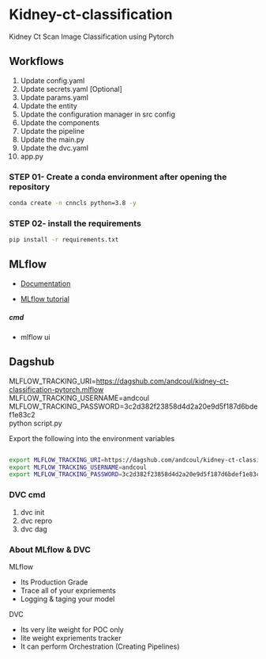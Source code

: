 # Kidney-ct-classification
Kidney Ct Scan Image Classification using Pytorch

## Workflows

1. Update config.yaml
2. Update secrets.yaml [Optional]
3. Update params.yaml
4. Update the entity
5. Update the configuration manager in src config
6. Update the components
7. Update the pipeline 
8. Update the main.py
9. Update the dvc.yaml
10. app.py

### STEP 01- Create a conda environment after opening the repository

```bash
conda create -n cnncls python=3.8 -y
```

### STEP 02- install the requirements
```bash
pip install -r requirements.txt
```

## MLflow

- [Documentation](https://mlflow.org/docs/latest/index.html)

- [MLflow tutorial](https://youtu.be/qdcHHrsXA48?si=bD5vDS60akNphkem)

##### cmd
- mlflow ui

## Dagshub
MLFLOW_TRACKING_URI=https://dagshub.com/andcoul/kidney-ct-classification-pytorch.mlflow \
MLFLOW_TRACKING_USERNAME=andcoul \
MLFLOW_TRACKING_PASSWORD=3c2d382f23858d4d2a20e9d5f187d6bdef1e83c2 \
python script.py

Export the following into the environment variables

```bash

export MLFLOW_TRACKING_URI=https://dagshub.com/andcoul/kidney-ct-classification-pytorch.mlflow
export MLFLOW_TRACKING_USERNAME=andcoul
export MLFLOW_TRACKING_PASSWORD=3c2d382f23858d4d2a20e9d5f187d6bdef1e83c2

```

### DVC cmd

1. dvc init
2. dvc repro
3. dvc dag


### About MLflow & DVC

MLflow

 - Its Production Grade
 - Trace all of your expriements
 - Logging & taging your model


DVC 

 - Its very lite weight for POC only
 - lite weight expriements tracker
 - It can perform Orchestration (Creating Pipelines)


